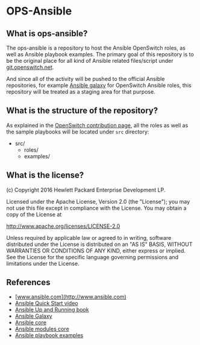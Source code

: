# OPS-Ansible

## What is ops-ansible?

The ops-ansible is a repository to host the Ansible OpenSwitch roles,
as well as Ansible playbook examples.  The primary goal of this repository
is to be the original place for all kind of Ansible related files/script
under [git.openswitch.net](http://git.openswitch.net/cgit/openswitch/ops-ansible).

And since all of the activity will be pushed to the official Ansible
repositories, for example [Ansible galaxy](http://galaxy.ansible.com)
for OpenSwitch Ansible roles, this repository will be treated as a staging
area for that purpose.

## What is the structure of the repository?

As explained in the [OpenSwitch contribution page](http://www.openswitch.net/documents/dev/contribute-code#adding-top-level-files-and-directories),
all the roles as well as the sample playbooks will be located under
```src``` directory:

- src/
  - roles/
  - examples/

## What is the license?

(c) Copyright 2016 Hewlett Packard Enterprise Development LP.

Licensed under the Apache License, Version 2.0 (the "License"); you may
not use this file except in compliance with the License. You may obtain
a copy of the License at

http://www.apache.org/licenses/LICENSE-2.0

Unless required by applicable law or agreed to in writing, software
distributed under the License is distributed on an "AS IS" BASIS, WITHOUT
WARRANTIES OR CONDITIONS OF ANY KIND, either express or implied. See the
License for the specific language governing permissions and limitations
under the License.

## References

- [www.ansible.com](http://www.ansible.com)
- [Ansible Quick Start video](http://docs.ansible.com/ansible/quickstart.html)
- [Ansible Up and Running book](http://www.ansiblebook.com)
- [Ansible Galaxy](https://galaxy.ansible.com/)
- [Ansible core](https://github.com/ansible/ansible)
- [Ansible modules core](haccoun://github.com/ansible/ansible-modules-core)
- [Ansible playbook examples](https://github.com/ansible/ansible-examples)
